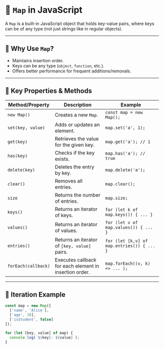 # 📘 `Map` in JavaScript

A `Map` is a built-in JavaScript object that holds key-value pairs, where keys can be of any type (not just strings like in regular objects).

---

## 🧠 Why Use `Map`?

- Maintains insertion order.
- Keys can be any type (`object`, `function`, etc.).
- Offers better performance for frequent additions/removals.

---

## 🧩 Key Properties & Methods

| Method/Property     | Description                                           | Example                                     |
|---------------------|-------------------------------------------------------|---------------------------------------------|
| `new Map()`         | Creates a new `Map`.                                  | `const map = new Map();`                    |
| `set(key, value)`   | Adds or updates an element.                           | `map.set('a', 1);`                          |
| `get(key)`          | Retrieves the value for the given key.                | `map.get('a'); // 1`                        |
| `has(key)`          | Checks if the key exists.                             | `map.has('a'); // true`                     |
| `delete(key)`       | Deletes the entry by key.                             | `map.delete('a');`                          |
| `clear()`           | Removes all entries.                                  | `map.clear();`                              |
| `size`              | Returns the number of entries.                        | `map.size;`                                 |
| `keys()`            | Returns an iterator of keys.                          | `for (let k of map.keys()) { ... }`         |
| `values()`          | Returns an iterator of values.                        | `for (let v of map.values()) { ... }`       |
| `entries()`         | Returns an iterator of `[key, value]` pairs.          | `for (let [k,v] of map.entries()) { ... }`  |
| `forEach(callback)` | Executes callback for each element in insertion order.| `map.forEach((v, k) => ... );`              |

---

## 🔄 Iteration Example

```js
const map = new Map([
  ['name', 'Alice'],
  ['age', 30],
  ['isStudent', false]
]);

for (let [key, value] of map) {
  console.log(`${key}: ${value}`);
}
```

